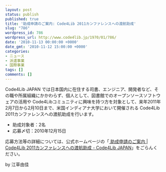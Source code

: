 ```yaml
---
layout: post
status: publish
published: true
title: '助成申請のご案内: Code4Lib 2011カンファレンスへの渡航助成'
slug: "786"
wordpress_id: 786
wordpress_url: http://www.code4lib.jp/1970/01/786/
date: '2010-11-13 00:00:00 +0000'
date_gmt: '2010-11-12 15:00:00 +0000'
categories:
- ニュース
- 派遣事業
- 国際事業
tags: []
comments: []
---
```

<div class="section">
<p>Code4Lib JAPAN では日本国内に在住する司書、エンジニア、開発者など、その職や所属組織にかかわらず、個人として、図書館でのオープンソースソフトウェアの活用や Code4Libコミュニティに興味を持つ方を対象として、来年2011年2月7日から2月10日まで、米国インディアナ大学において開催される Code4Lib 2011カンファレンスへの渡航助成を行います。</p>
<ul>
<li>助成対象者：2名</li>
<li>応募〆切：2010年12月15日</li>
</ul>
<p>応募方法等の詳細については、公式ホームページの「<a href="http://www.code4lib.jp/2010/11/248/" target="_blank">  助成申請のご案内 | Code4Lib 2011カンファレンスへの渡航助成 - Code4Lib JAPAN</a>」をごらんください。</p>
<p>by 江草由佳</p>
</div>
